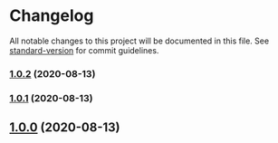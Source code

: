 # Changelog

All notable changes to this project will be documented in this file. See [standard-version](https://github.com/conventional-changelog/standard-version) for commit guidelines.

### [1.0.2](https://github.com/olavoparno/react-use-scripts/compare/v1.0.1...v1.0.2) (2020-08-13)

### [1.0.1](https://github.com/olavoparno/react-use-scripts/compare/v1.0.0...v1.0.1) (2020-08-13)

## [1.0.0](https://github.com/olavoparno/react-use-scripts/compare/v1.0.6...v1.0.0) (2020-08-13)
